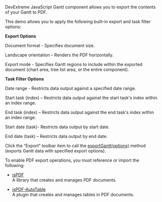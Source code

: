 DevExtreme JavaScript Gantt component allows you to export the contents of your Gantt to PDF.
<!--split-->

This demo allows you to apply the following built-in export and task filter options:

**Export Options**

Document format  - Specifies document size.

Landscape orientation – Renders the PDF horizontally. 

Export mode - Specifies Gantt regions to include within the exported document (chart area, tree list area, or the entire component).

**Task Filter Options**

Date range  - Restricts data output against a specified date range.

Start task (index) – Restricts data output against the start task's index within an index range. 

End task (index) – Restricts data output against the end task's index within an index range. 

Start date (task)- Restricts data output by start date. 

End date (task) – Restricts data output by end date. 

Click the “Export” toolbar item to call the [exportGantt(options)](/Documentation/ApiReference/Common/Utils/pdfExporter/#exportGanttoptions) method (exports Gantt data with specified export options).

To enable PDF export operations, you must reference or import the following:
- <a href="https://github.com/parallax/jsPDF" target="_blank">jsPDF</a>        
A library that creates and manages PDF documents.

- <a href="https://github.com/simonbengtsson/jsPDF-AutoTable" target="_blank">jsPDF-AutoTable</a>        
A plugin that creates and manages tables in PDF documents.